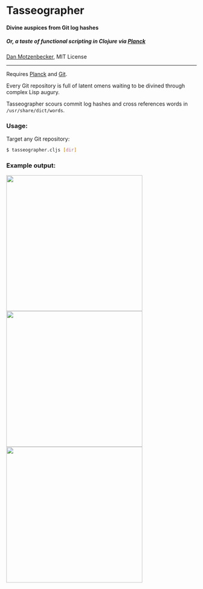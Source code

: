 # Tasseographer

#### Divine auspices from Git log hashes

##### _Or, a taste of functional scripting in Clojure via [Planck](http://planck-repl.org/)_

[Dan Motzenbecker](http://oxism.com/), MIT License

---

Requires [Planck](http://planck-repl.org/) and [Git](https://git-scm.com/).

Every Git repository is full of latent omens waiting to be divined through
complex Lisp augury.

Tasseographer scours commit log hashes and cross references words in
`/usr/share/dict/words`.

### Usage:

Target any Git repository:

```sh
$ tasseographer.cljs [dir]
```

### Example output:

<img src="https://dmotz.github.io/tasseographer/1.png" width="360">

<img src="https://dmotz.github.io/tasseographer/2.png" width="360">

<img src="https://dmotz.github.io/tasseographer/3.png" width="360">
